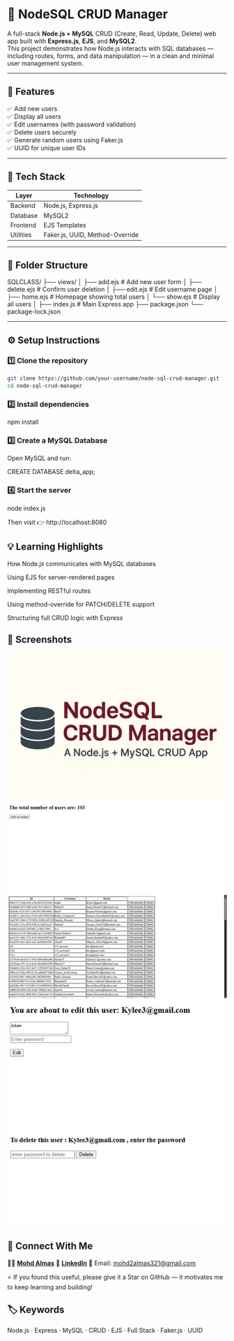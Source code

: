 # 🧩 NodeSQL CRUD Manager

A full-stack **Node.js + MySQL** CRUD (Create, Read, Update, Delete) web app built with **Express.js**, **EJS**, and **MySQL2**.  
This project demonstrates how Node.js interacts with SQL databases — including routes, forms, and data manipulation — in a clean and minimal user management system.

---

## 🚀 Features

✅ Add new users  
✅ Display all users  
✅ Edit usernames (with password validation)  
✅ Delete users securely  
✅ Generate random users using Faker.js  
✅ UUID for unique user IDs  

---

## 🧱 Tech Stack

| Layer | Technology |
|-------|-------------|
| Backend | Node.js, Express.js |
| Database | MySQL2 |
| Frontend | EJS Templates |
| Utilities | Faker.js, UUID, Method-Override |

---

## 📂 Folder Structure

SQLCLASS/
├── views/
│ ├── add.ejs # Add new user form
│ ├── delete.ejs # Confirm user deletion
│ ├── edit.ejs # Edit username page
│ ├── home.ejs # Homepage showing total users
│ └── show.ejs # Display all users
│
├── index.js # Main Express app
├── package.json
└── package-lock.json


---

## ⚙️ Setup Instructions

### 1️⃣ Clone the repository
```bash
git clone https://github.com/your-username/node-sql-crud-manager.git
cd node-sql-crud-manager
```

### 2️⃣ Install dependencies
npm install

### 3️⃣ Create a MySQL Database

Open MySQL and run:

CREATE DATABASE delta_app;

### 4️⃣ Start the server
node index.js

Then visit 👉 http://localhost:8080

## 💡 Learning Highlights

How Node.js communicates with MySQL databases

Using EJS for server-rendered pages

Implementing RESTful routes

Using method-override for PATCH/DELETE support

Structuring full CRUD logic with Express

## 📸 Screenshots

![Banner](./assets/Banner.png)
![Home Page](./assets/Home%20Page.JPG)
![All Users](./assets/All%20Users.JPG)
![Edit User](./assets/Edit%20User.JPG)
![Delete User](./assets/Delete%20User.JPG)

## 💬 Connect With Me

👨‍💻 [**Mohd Almas**](https://github.com/CodeByAlmas)
🔗 [**LinkedIn**](https://www.linkedin.com/in/mohd-almas-9ab9a6235/)
📧 Email: mohd2almas321@gmail.com

⭐ If you found this useful, please give it a Star on GitHub — it motivates me to keep learning and building!

## 🏷️ Keywords

Node.js · Express · MySQL · CRUD · EJS · Full Stack · Faker.js · UUID